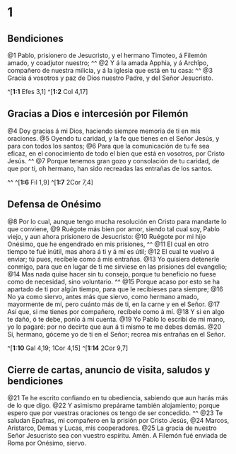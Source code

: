 # 1 
## Bendiciones
@1 Pablo, prisionero de Jesucristo, y el hermano Timoteo, á Filemón amado, y coadjutor nuestro; ^^ @2 Y á la amada Apphia, y á Archîpo, compañero de nuestra milicia, y á la iglesia que está en tu casa: ^^ @3 Gracia á vosotros y paz de Dios nuestro Padre, y del Señor Jesucristo. 


^[**1:1** Efes 3,1] ^[**1:2** Col 4,17]

## Gracias a Dios e intercesión por Filemón
@4 Doy gracias á mi Dios, haciendo siempre memoria de ti en mis oraciones. @5 Oyendo tu caridad, y la fe que tienes en el Señor Jesús, y para con todos los santos; @6 Para que la comunicación de tu fe sea eficaz, en el conocimiento de todo el bien que está en vosotros, por Cristo Jesús. ^^ @7 Porque tenemos gran gozo y consolación de tu caridad, de que por ti, oh hermano, han sido recreadas las entrañas de los santos. 

^^ 
^[**1:6** Fil 1,9] ^[**1:7** 2Cor 7,4]

## Defensa de Onésimo
@8 Por lo cual, aunque tengo mucha resolución en Cristo para mandarte lo que conviene, @9 Ruégote más bien por amor, siendo tal cual soy, Pablo viejo, y aun ahora prisionero de Jesucristo: @10 Ruégote por mi hijo Onésimo, que he engendrado en mis prisiones, ^^ @11 El cual en otro tiempo te fué inútil, mas ahora á ti y á mí es útil; @12 El cual te vuelvo á enviar; tú pues, recíbele como á mis entrañas. @13 Yo quisiera detenerle conmigo, para que en lugar de ti me sirviese en las prisiones del evangelio; @14 Mas nada quise hacer sin tu consejo, porque tu beneficio no fuese como de necesidad, sino voluntario. ^^ @15 Porque acaso por esto se ha apartado de ti por algún tiempo, para que le recibieses para siempre; @16 No ya como siervo, antes más que siervo, como hermano amado, mayormente de mí, pero cuánto más de ti, en la carne y en el Señor. @17 Así que, si me tienes por compañero, recíbele como á mí. @18 Y si en algo te dañó, ó te debe, ponlo á mi cuenta. @19 Yo Pablo lo escribí de mi mano, yo lo pagaré: por no decirte que aun á ti mismo te me debes demás. @20 Sí, hermano, góceme yo de ti en el Señor; recrea mis entrañas en el Señor. 


^[**1:10** Gal 4,19; 1Cor 4,15] ^[**1:14** 2Cor 9,7]

## Cierre de cartas, anuncio de visita, saludos y bendiciones
@21 Te he escrito confiando en tu obediencia, sabiendo que aun harás más de lo que digo. @22 Y asimismo prepárame también alojamiento; porque espero que por vuestras oraciones os tengo de ser concedido. ^^ @23 Te saludan Epafras, mi compañero en la prisión por Cristo Jesús, @24 Marcos, Aristarco, Demas y Lucas, mis cooperadores. @25 La gracia de nuestro Señor Jesucristo sea con vuestro espíritu. Amén. A Filemón fué enviada de Roma por Onésimo, siervo. 